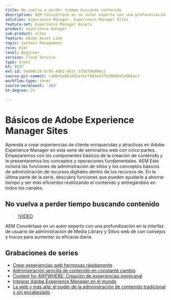 ```yaml
---
title: No vuelva a perder tiempo buscando contenido
description: AEM Conviértase en un autor experto con una profundización en la interfaz de usuario de administración de Media Library y Sitios web de con consejos y trucos para aumentar su eficacia diaria
solution: Experience Manager, Experience Manager Sites
feature-set: Experience Manager Assets
product: experience manager
sub-product: sites
feature: Adobe Asset Link
topic: Content Management
role: User
level: Beginner
version: Cloud Service
type: Event
kt: 8937
exl-id: bed98c10-bc95-4981-863c-3756f06996c2
source-git-commit: ca06e5a8b1602a7bcfb83a43f529680a5a96bacf
workflow-type: tm+mt
source-wordcount: '183'
ht-degree: 2%

---
```


# Básicos de Adobe Experience Manager Sites

Aprenda a crear experiencias de cliente enriquecidas y atractivas en Adobe Experience Manager en esta serie de seminarios web con cinco partes. Empezaremos con los componentes básicos de la creación de contenido y le presentaremos los conceptos y operaciones fundamentales. AEM Esto incluirá las funciones de administración de sitios y los conceptos básicos de administración de recursos digitales dentro de los recursos de. En la última parte de la serie, descubra funciones que pueden ayudarle a ahorrar tiempo y ser más eficientes reutilizando el contenido y entregándolo en todos los canales.

## No vuelva a perder tiempo buscando contenido

>[!VIDEO](https://video.tv.adobe.com/v/336983/?quality=12&learn=on&hidetitle=true)

AEM Conviértase en un autor experto con una profundización en la interfaz de usuario de administración de Media Library y Sitios web de con consejos y trucos para aumentar su eficacia diaria.

## Grabaciones de series

* [Crear experiencias web hermosas rápidamente](authoring-fundamentals.md)
* [Administración sencilla de contenido en constante cambio](collaboration-tools.md)
* [Content for ANYWHERE: Creación de experiencias omnicanal](omnichannel-experiences.md)
* [Integrar Adobe Experience Manager en el mundo](multi-site-management-web-translation.md)
* [La web y más allá: el poder de la administración de contenido tradicional y sin encabezado](traditional-headless-content-management.md)
